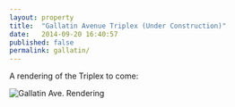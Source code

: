 ```yaml
---
layout: property
title:  "Gallatin Avenue Triplex (Under Construction)"
date:   2014-09-20 16:40:57
published: false
permalink: gallatin/
---
```



A rendering of the Triplex to come:

![Gallatin Ave. Rendering]({{site.images}}/gallatin_dream.png)
